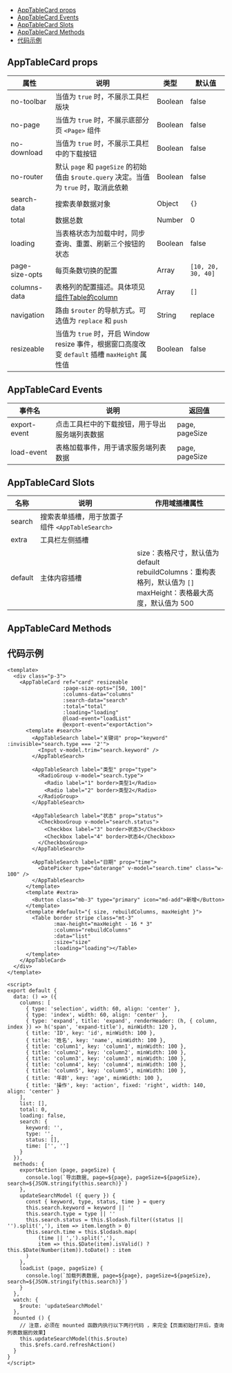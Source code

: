 <!-- TOC -->
  * [AppTableCard props](#apptablecard-props)
  * [AppTableCard Events](#apptablecard-events)
  * [AppTableCard Slots](#apptablecard-slots)
  * [AppTableCard Methods](#apptablecard-methods)
  * [代码示例](#)
<!-- TOC -->

## AppTableCard props
| 属性             | 说明                                                                                                     | 类型      | 默认值                |
|----------------|--------------------------------------------------------------------------------------------------------|---------|--------------------|
| no-toolbar     | 当值为 `true` 时，不展示工具栏版块                                                                                  | Boolean | false              |
| no-page        | 当值为 `true` 时，不展示底部分页 `<Page>` 组件                                                                       | Boolean | false              |
| no-download    | 当值为 `true` 时，不展示工具栏中的下载按钮                                                                              | Boolean | false              |
| no-router      | 默认 `page` 和 `pageSize` 的初始值由 `$route.query` 决定。当值为 `true` 时，取消此依赖                                      | Boolean | false              |
| search-data    | 搜索表单数据对象                                                                                               | Object  | `{}`               |
| total          | 数据总数                                                                                                   | Number  | 0                  |
| loading        | 当表格状态为加载中时，同步查询、重置、刷新三个按钮的状态                                                                           | Boolean | false              |
| page-size-opts | 每页条数切换的配置                                                                                              | Array   | `[10, 20, 30, 40]` |
| columns-data   | 表格列的配置描述。具体项见[组件Table的column](https://www.iviewui.com/view-ui-plus/component/form/table#column_normal) | Array   | `[]`               |
| navigation     | 路由 `$router` 的导航方式。可选值为 `replace` 和 `push`                                                             | String  | replace            |
| resizeable     | 当值为 `true` 时，开启 Window resize 事件，根据窗口高度改变 `default` 插槽 `maxHeight` 属性值                                 | Boolean | false              |


## AppTableCard Events
| 事件名          | 说明                      | 返回值            |
|--------------|-------------------------|----------------|
| export-event | 点击工具栏中的下载按钮，用于导出服务端列表数据 | page, pageSize |
| load-event   | 表格加载事件，用于请求服务端列表数据      | page, pageSize |

## AppTableCard Slots
| 名称      | 说明                                | 作用域插槽属性                                                                                   |
|---------|-----------------------------------|-------------------------------------------------------------------------------------------|
| search  | 搜索表单插槽，用于放置子组件 `<AppTableSearch>` |                                                                                           |
| extra   | 工具栏左侧插槽                           |                                                                                           |
| default | 主体内容插槽                            | size：表格尺寸，默认值为 default <br> rebuildColumns：重构表格列，默认值为 `[]` <br> maxHeight：表格最大高度，默认值为 500 |


## AppTableCard Methods

## 代码示例
```vue
<template>
  <div class="p-3">
    <AppTableCard ref="card" resizeable
                  :page-size-opts="[50, 100]"
                  :columns-data="columns"
                  :search-data="search"
                  :total="total"
                  :loading="loading"
                  @load-event="loadList"
                  @export-event="exportAction">
      <template #search>
        <AppTableSearch label="关键词" prop="keyword" :invisible="search.type === '2'">
          <Input v-model.trim="search.keyword" />
        </AppTableSearch>

        <AppTableSearch label="类型" prop="type">
          <RadioGroup v-model="search.type">
            <Radio label="1" border>类型1</Radio>
            <Radio label="2" border>类型2</Radio>
          </RadioGroup>
        </AppTableSearch>

        <AppTableSearch label="状态" prop="status">
          <CheckboxGroup v-model="search.status">
            <Checkbox label="3" border>状态3</Checkbox>
            <Checkbox label="4" border>状态4</Checkbox>
          </CheckboxGroup>
        </AppTableSearch>

        <AppTableSearch label="日期" prop="time">
          <DatePicker type="daterange" v-model="search.time" class="w-100" />
        </AppTableSearch>
      </template>
      <template #extra>
        <Button class="mb-3" type="primary" icon="md-add">新增</Button>
      </template>
      <template #default="{ size, rebuildColumns, maxHeight }">
        <Table border stripe class="mt-3"
               :max-height="maxHeight - 16 * 3"
               :columns="rebuildColumns"
               :data="list"
               :size="size"
               :loading="loading"></Table>
      </template>
    </AppTableCard>
  </div>
</template>

<script>
export default {
  data: () => ({
    columns: [
      { type: 'selection', width: 60, align: 'center' },
      { type: 'index', width: 60, align: 'center' },
      { type: 'expand', title: 'expand', renderHeader: (h, { column, index }) => h('span', 'expand-title'), minWidth: 120 },
      { title: 'ID', key: 'id', minWidth: 100 },
      { title: '姓名', key: 'name', minWidth: 100 },
      { title: 'column1', key: 'column1', minWidth: 100 },
      { title: 'column2', key: 'column2', minWidth: 100 },
      { title: 'column3', key: 'column3', minWidth: 100 },
      { title: 'column4', key: 'column4', minWidth: 100 },
      { title: 'column5', key: 'column5', minWidth: 100 },
      { title: '年龄', key: 'age', minWidth: 100 },
      { title: '操作', key: 'action', fixed: 'right', width: 140, align: 'center' }
    ],
    list: [],
    total: 0,
    loading: false,
    search: {
      keyword: '',
      type: '',
      status: [],
      time: ['', '']
    }
  }),
  methods: {
    exportAction (page, pageSize) {
      console.log(`导出数据, page=${page}, pageSize=${pageSize}, search=${JSON.stringify(this.search)}`)
    },
    updateSearchModel ({ query }) {
      const { keyword, type, status, time } = query
      this.search.keyword = keyword || ''
      this.search.type = type || ''
      this.search.status = this.$lodash.filter((status || '').split(','), item => item.length > 0)
      this.search.time = this.$lodash.map(
          (time || ',').split(','),
          item => this.$Date(item).isValid() ? this.$Date(Number(item)).toDate() : item
      )
    },
    loadList (page, pageSize) {
      console.log(`加载列表数据, page=${page}, pageSize=${pageSize}, search=${JSON.stringify(this.search)}`)
    }
  },
  watch: {
    $route: 'updateSearchModel'
  },
  mounted () {
    // 注意，必须在 mounted 函数内执行以下两行代码 ，来完全【页面初始打开后，查询列表数据的效果】
    this.updateSearchModel(this.$route)
    this.$refs.card.refreshAction()
  }
}
</script>
```
